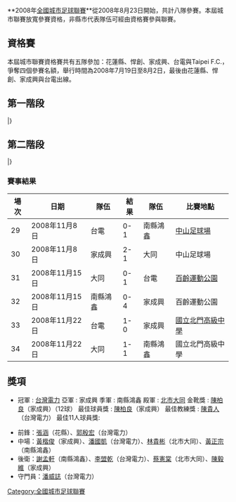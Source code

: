 **2008年[全國城市足球聯賽](../Page/全國城市足球聯賽.md "wikilink")**從2008年8月23日開始，共計八隊參賽。本屆城市聯賽放寬參賽資格，非縣市代表隊伍可經由資格賽參與聯賽。

## 資格賽

本屆城市聯賽資格賽共有五隊參加：花蓮縣、悍創、家成興、台電與Taipei F.C.，爭奪四個參賽名額，舉行時間為2008年7月19日至8月2日，最後由花蓮縣、悍創、家成興與台電出線。

## 第一階段

|}

## 第二階段

|}

### 賽事結果

| 場次 | 日期          | 隊伍   | 結果  | 隊伍   | 比賽地點                                                      |
| -- | ----------- | ---- | --- | ---- | --------------------------------------------------------- |
| 29 | 2008年11月8日  | 台電   | 0-1 | 南縣鴻鑫 | [中山足球場](../Page/中山足球場.md "wikilink")                      |
| 30 | 2008年11月8日  | 家成興  | 2-1 | 大同   | 中山足球場                                                     |
| 31 | 2008年11月15日 | 大同   | 0-1 | 台電   | [百齡運動公園](https://zh.wikipedia.org/wiki/百齡運動公園 "wikilink") |
| 32 | 2008年11月15日 | 南縣鴻鑫 | 0-4 | 家成興  | 百齡運動公園                                                    |
| 33 | 2008年11月22日 | 台電   | 1-0 | 家成興  | [國立北門高級中學](../Page/國立北門高級中學.md "wikilink")                |
| 34 | 2008年11月22日 | 大同   | 1-1 | 南縣鴻鑫 | 國立北門高級中學                                                  |

## 獎項

  - 冠軍 : [台灣電力](../Page/台電足球隊.md "wikilink")
    亞軍 : 家成興
    季軍 : 南縣鴻鑫
    殿軍 : [北市大同](../Page/大同足球隊.md "wikilink")
    金靴獎 : [陳柏良](https://zh.wikipedia.org/wiki/陳柏良 "wikilink")（家成興）（12球）
    最佳球員獎 : [陳柏良](https://zh.wikipedia.org/wiki/陳柏良 "wikilink")（家成興）
    最佳教練獎 : [陳貴人](../Page/陳貴人.md "wikilink")（台灣電力）
    最佳11人球員獎:

<!-- end list -->

  - 前鋒：[張涵](../Page/張涵.md "wikilink")（花縣）、[郭殷宏](https://zh.wikipedia.org/wiki/郭殷宏 "wikilink")（台灣電力）
  - 中場：[黃楷俊](https://zh.wikipedia.org/wiki/黃楷俊 "wikilink")（家成興）、[潘國凱](https://zh.wikipedia.org/wiki/潘國凱 "wikilink")（台灣電力）、[林貴彬](../Page/林貴彬.md "wikilink")（北市大同）、[黃正宗](https://zh.wikipedia.org/wiki/黃正宗 "wikilink")（南縣鴻鑫）
  - 後衛：[謝孟軒](../Page/謝孟軒.md "wikilink")（南縣鴻鑫）、[李盟乾](https://zh.wikipedia.org/wiki/李盟乾 "wikilink")（台灣電力）、[蔡憲棠](../Page/蔡憲棠.md "wikilink")（北市大同）、[陳毅維](../Page/陳毅維.md "wikilink")（家成興）
  - 守門員：[潘威誌](../Page/潘威誌.md "wikilink")（台灣電力）

[Category:全國城市足球聯賽](https://zh.wikipedia.org/wiki/Category:全國城市足球聯賽 "wikilink")